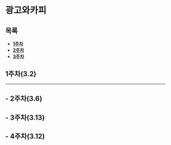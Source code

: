 # 광고와카피

## 목록

- [**1주차**](#1주차32)
- [**2주차**](#2주차36)
- [**3주차**](#3주차313)



## 1주차(3.2)

<hr>

## - 2주차(3.6)

## - 3주차(3.13)

## - 4주차(3.12)
